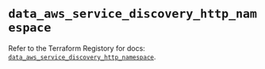 # `data_aws_service_discovery_http_namespace`

Refer to the Terraform Registory for docs: [`data_aws_service_discovery_http_namespace`](https://www.terraform.io/docs/providers/aws/d/service_discovery_http_namespace).
